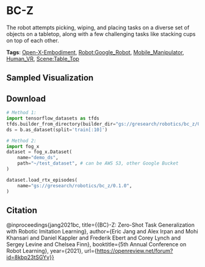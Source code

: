 # BC-Z

The robot attempts picking, wiping, and placing tasks on a diverse set of objects on a tabletop, along with a few challenging tasks like stacking cups on top of each other.

**Tags**: [Open-X-Embodiment](https://github.com/KeplerC/oed-playground/tree/main/pages/tags/Open-X-Embodiment.md), [Robot:Google_Robot](https://github.com/KeplerC/oed-playground/tree/main/pages/tags/Robot:Google_Robot.md), [Mobile_Manipulator](https://github.com/KeplerC/oed-playground/tree/main/pages/tags/Mobile_Manipulator.md), [Human_VR](https://github.com/KeplerC/oed-playground/tree/main/pages/tags/Human_VR.md), [Scene:Table_Top](https://github.com/KeplerC/oed-playground/tree/main/pages/tags/Scene:Table_Top.md)

## Sampled Visualization



## Download


```python
# Method 1: 
import tensorflow_datasets as tfds
tfds.builder_from_directory(builder_dir="gs://gresearch/robotics/bc_z/0.1.0")
ds = b.as_dataset(split='train[:10]')

# Method 2:
import fog_x
dataset = fog_x.Dataset(
    name="demo_ds",
    path="~/test_dataset", # can be AWS S3, other Google Bucket
)  

dataset.load_rtx_episodes(
    name="gs://gresearch/robotics/bc_z/0.1.0",
)
```


## Citation

@inproceedings{jang2021bc,
title={{BC}-Z: Zero-Shot Task Generalization with Robotic Imitation Learning},
author={Eric Jang and Alex Irpan and Mohi Khansari and Daniel Kappler and Frederik Ebert and Corey Lynch and Sergey Levine and Chelsea Finn},
booktitle={5th Annual Conference on Robot Learning},
year={2021},
url={https://openreview.net/forum?id=8kbp23tSGYv}}